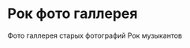 Рок фото галлерея    
================================

Фото галлерея старых фотографий Рок музыкантов
